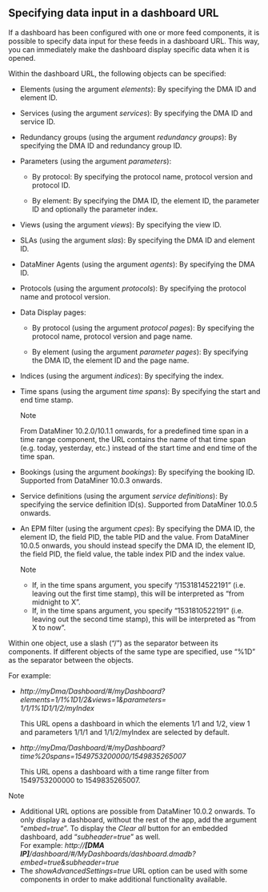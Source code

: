 ## Specifying data input in a dashboard URL

If a dashboard has been configured with one or more feed components, it is possible to specify data input for these feeds in a dashboard URL. This way, you can immediately make the dashboard display specific data when it is opened.

Within the dashboard URL, the following objects can be specified:

- Elements (using the argument *elements*): By specifying the DMA ID and element ID.

- Services (using the argument *services*): By specifying the DMA ID and service ID.

- Redundancy groups (using the argument *redundancy groups*): By specifying the DMA ID and redundancy group ID.

- Parameters (using the argument *parameters*):

    - By protocol: By specifying the protocol name, protocol version and protocol ID.

    - By element: By specifying the DMA ID, the element ID, the parameter ID and optionally the parameter index.

- Views (using the argument *views*): By specifying the view ID.

- SLAs (using the argument *slas*): By specifying the DMA ID and element ID.

- DataMiner Agents (using the argument *agents*): By specifying the DMA ID.

- Protocols (using the argument *protocols*): By specifying the protocol name and protocol version.

- Data Display pages:

    - By protocol (using the argument *protocol pages*): By specifying the protocol name, protocol version and page name.

    - By element (using the argument *parameter pages*): By specifying the DMA ID, the element ID and the page name.

- Indices (using the argument *indices*): By specifying the index.

- Time spans (using the argument *time spans*): By specifying the start and end time stamp.

    > [!NOTE]
    > From DataMiner 10.2.0/10.1.1 onwards, for a predefined time span in a time range component, the URL contains the name of that time span (e.g. today, yesterday, etc.) instead of the start time and end time of the time span.

- Bookings (using the argument *bookings*): By specifying the booking ID. Supported from DataMiner 10.0.3 onwards.

- Service definitions (using the argument *service definitions*): By specifying the service definition ID(s). Supported from DataMiner 10.0.5 onwards.

- An EPM filter (using the argument *cpes*): By specifying the DMA ID, the element ID, the field PID, the table PID and the value. From DataMiner 10.0.5 onwards, you should instead specify the DMA ID, the element ID, the field PID, the field value, the table index PID and the index value.

    > [!NOTE]
    > -  If, in the time spans argument, you specify “/1531814522191” (i.e. leaving out the first time stamp), this will be interpreted as “from midnight to X”.
    > -  If, in the time spans argument, you specify “1531810522191” (i.e. leaving out the second time stamp), this will be interpreted as “from X to now”.

Within one object, use a slash (“/”) as the separator between its components. If different objects of the same type are specified, use “%1D” as the separator between the objects.

For example:

- *http://myDma/Dashboard/#/myDashboard?elements=1/1%1D1/2&views=1&parameters=<br>1/1/1%1D1/1/2/myIndex* 

    This URL opens a dashboard in which the elements 1/1 and 1/2, view 1 and parameters 1/1/1 and 1/1/2/myIndex are selected by default.

- *http://myDma/Dashboard/#/myDashboard?time%20spans=1549753200000/1549835265007* 

    This URL opens a dashboard with a time range filter from 1549753200000 to 1549835265007.

> [!NOTE]
> -  Additional URL options are possible from DataMiner 10.0.2 onwards. To only display a dashboard, without the rest of the app, add the argument “*embed=true*”. To display the *Clear all* button for an embedded dashboard, add “*subheader=true*” as well.<br>For example: *http://**\[DMA IP\]**/dashboard/#/MyDashboards/dashboard.dmadb?embed=true&subheader=true*
> -  The *showAdvancedSettings=true* URL option can be used with some components in order to make additional functionality available.
>
